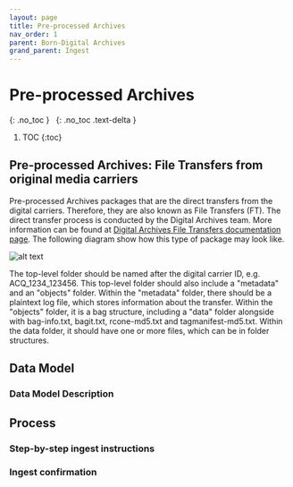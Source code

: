 ```yaml
---
layout: page
title: Pre-processed Archives
nav_order: 1
parent: Born-Digital Archives
grand_parent: Ingest
---
```


# Pre-processed Archives

{: .no_toc }
&nbsp;
{: .no_toc .text-delta }

1. TOC
{:toc}

## Pre-processed Archives: File Transfers from original media carriers

Pre-processed Archives packages that are the direct transfers from the digital carriers. Therefore,
they are also known as File Transfers (FT). The direct transfer process is conducted by the Digital Archives team.
More information can be found at [Digital Archives File Transfers documentation page](https://nypl.github.io/digarch/transfers/file-transfers.html).
The following diagram show how this type of package may look like.

![alt text]({{site.baseurl}}/assets/img/bakeoff_DA_package_example_File_Transfer.svg "Diagram showing the file and folder structure of a
Pre-processed Archives package")

The top-level folder should be named after the digital carrier ID, e.g. ACQ_1234_123456.
This top-level folder should also include a "metadata" and an "objects" folder.
Within the "metadata" folder, there should be a plaintext log file, which stores information about the transfer.
Within the "objects" folder, it is a bag structure, including a "data" folder alongside with bag-info.txt, bagit.txt, rcone-md5.txt and tagmanifest-md5.txt.
Within the data folder, it should have one or more files, which can be in folder structures.

## Data Model

### Data Model Description

## Process

### Step-by-step ingest instructions

### Ingest confirmation